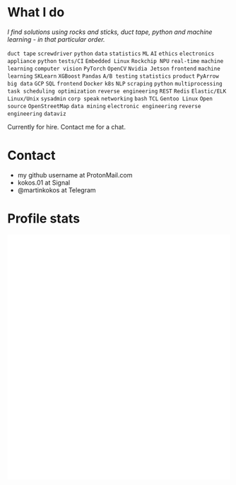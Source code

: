 # What I do

_I find solutions using rocks and sticks, duct tape, python and machine learning - in that particular order._

`duct tape` `screwdriver` `python` `data` `statistics` `ML` `AI` `ethics` `electronics`
`appliance` `python` `tests/CI` `Embedded Linux` `Rockchip NPU`
`real-time` `machine learning` `computer vision` `PyTorch` `OpenCV` `Nvidia Jetson` `frontend`
`machine learning` `SKLearn` `XGBoost` `Pandas` `A/B testing` `statistics` `product` `PyArrow` `big data` `GCP` `SQL` `frontend` `Docker` `k8s` `NLP`
`scraping` `python` `multiprocessing` `task scheduling optimization` `reverse engineering` `REST` `Redis` `Elastic/ELK`
`Linux/Unix` `sysadmin` `corp speak` `networking` `bash` `TCL`
`Gentoo Linux` `Open source` `OpenStreetMap` `data mining` `electronic engineering` `reverse engineering` `dataviz` 

Currently for hire. Contact me for a chat.

# Contact
- my github username at ProtonMail.com
- kokos.01 at Signal
- @martinkokos at Telegram

# Profile stats
![Metrics](/github-metrics.svg)
